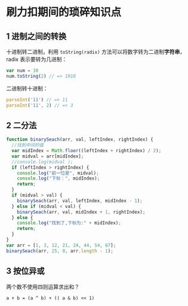 # 刷力扣期间的琐碎知识点

## 1 进制之间的转换

十进制转二进制，利用 `toString(radix)` 方法可以将数字转为二进制**字符串**，radix 表示要转为几进制：

```javascript
var num = 10
num.toString(2) // => 1010
```

二进制转十进制：

```javascript
parseInt('11') // => 11
parseInt('11', 2) // => 3
```

## 2 二分法

```javascript
function binarySeach(arr, val, leftIndex, rightIndex) {
  //找到中间的值
  var midIndex = Math.floor((leftIndex + rightIndex) / 2);
  var midval = arr[midIndex];
  //console.log(midval );
  if (leftIndex > rightIndex) {
    console.log("前一位是", midval);
    console.log("下标：", midIndex);
    return;
  }
  if (midval > val) {
    binarySeach(arr, val, leftIndex, midIndex - 1);
  } else if (midval < val) {
    binarySeach(arr, val, midIndex + 1, rightIndex);
  } else {
    console.log("找到了,下标为:" + midIndex);
    return;
  }
}
var arr = [1, 3, 12, 21, 24, 44, 54, 67];
binarySeach(arr, 25, 0, arr.length - 1);
```

## 3 按位异或

两个数不使用四则运算求出和？

```
a + b = (a ^ b) + (( a & b) << 1)
```

